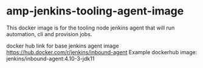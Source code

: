 # amp-jenkins-tooling-agent-image

This docker image is for the tooling node jenkins agent that will run automation, cli and provision jobs.

docker hub link for base jenkins agent image
<https://hub.docker.com/r/jenkins/inbound-agent>
Example dockerhub image: jenkins/inbound-agent:4.10-3-jdk11
